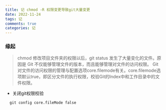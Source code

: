 ```yaml
---
title: 记 chmod -R 权限变更导致git大量变更
date: 2022-11-24
tags: 记
comments: true
categories: 记
---
```


### 缘起
> chmod 修改项目文件夹的权限以后，git status 发生了大量变化的文件。原因是 Git 不仅能够管理文件的版本，而且能够管理对文件的访问权限。
> Git对文件的访问权限的管理与配置选项core.filemode有关。core.filemode选项默认true，即区分文件的执行权限，校验Git的Index中和工作目录中的文件权限。

- 关闭git权限校验

```shell
  git config core.fileMode false
```
~~~